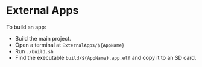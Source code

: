 # External Apps

To build an app:

- Build the main project.
- Open a terminal at `ExternalApps/${AppName}`
- Run `./build.sh`
- Find the executable `build/${AppName}.app.elf` and copy it to an SD card.
